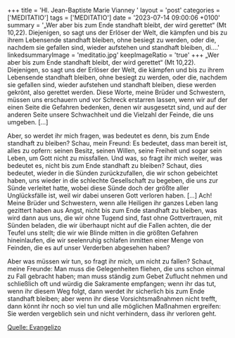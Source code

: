+++
title = 'Hl. Jean-Baptiste Marie Vianney  '
layout = 'post'
categories = ['MEDITATIO']
tags = ['MEDITATIO']
date = '2023-07-14 09:00:06 +0100'
summary = '„Wer aber bis zum Ende standhaft bleibt, der wird gerettet“ (Mt 10,22). Diejenigen, so sagt uns der Erlöser der Welt, die kämpfen und bis zu ihrem Lebensende standhaft bleiben, ohne besiegt zu werden, oder die, nachdem sie gefallen sind, wieder aufstehen und standhaft bleiben, di....'
linkedsummaryImage = 'meditatio.jpg'
keepImageRatio = 'true'
+++
„Wer aber bis zum Ende standhaft bleibt, der wird gerettet“ (Mt 10,22). Diejenigen, so sagt uns der Erlöser der Welt, die kämpfen und bis zu ihrem Lebensende standhaft bleiben, ohne besiegt zu werden, oder die, nachdem sie gefallen sind, wieder aufstehen und standhaft bleiben, diese werden gekrönt, also gerettet werden.<!--more--> Diese Worte, meine Brüder und Schwestern, müssen uns erschauern und vor Schreck erstarren lassen, wenn wir auf der einen Seite die Gefahren bedenken, denen wir ausgesetzt sind, und auf der anderen Seite unsere Schwachheit und die Vielzahl der Feinde, die uns umgeben. […]

Aber, so werdet ihr mich fragen, was bedeutet es denn, bis zum Ende standhaft zu bleiben? Schau, mein Freund: Es bedeutet, dass man bereit ist, alles zu opfern: seinen Besitz, seinen Willen, seine Freiheit und sogar sein Leben, um Gott nicht zu missfallen. Und was, so fragt ihr mich weiter, was bedeutet es, nicht bis zum Ende standhaft zu bleiben? Schaut, dies bedeutet, wieder in die Sünden zurückzufallen, die wir schon gebeichtet haben, uns wieder in die schlechte Gesellschaft zu begeben, die uns zur Sünde verleitet hatte, wobei diese Sünde doch der größte aller Unglücksfälle ist, weil wir dabei unseren Gott verloren haben. […] Ach! Meine Brüder und Schwestern, wenn alle Heiligen ihr ganzes Leben lang gezittert haben aus Angst, nicht bis zum Ende standhaft zu bleiben, was wird dann aus uns, die wir ohne Tugend sind, fast ohne Gottvertrauen, mit Sünden beladen, die wir überhaupt nicht auf die Fallen achten, die der Teufel uns stellt; die wir wie Blinde mitten in die größten Gefahren hineinlaufen, die wir seelenruhig schlafen inmitten einer Menge von Feinden, die es auf unser Verderben abgesehen haben?

Aber was müssen wir tun, so fragt ihr mich, um nicht zu fallen? Schaut, meine Freunde: Man muss die Gelegenheiten fliehen, die uns schon einmal zu Fall gebracht haben; man muss ständig zum Gebet Zuflucht nehmen und schließlich oft und würdig die Sakramente empfangen; wenn ihr das tut, wenn ihr diesem Weg folgt, dann werdet ihr sicherlich bis zum Ende standhaft bleiben; aber wenn ihr diese Vorsichtsmaßnahmen nicht trefft, dann könnt ihr noch so viel tun und alle möglichen Maßnahmen ergreifen: Sie werden vergeblich sein und nicht verhindern, dass ihr verloren geht.




[Quelle: Evangelizo](https://evangeliumtagfuertag.org/DE/gospel)
